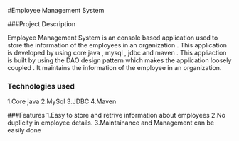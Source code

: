#Employee Management System

###Project Description
  
  Employee Management System is an console based application used to store the information of the employees in an organization .
  This application is developed by using core java , mysql , jdbc and maven . This appliaction is built by using the DAO design pattern
  which makes the application loosely coupled . It maintains the information of the employee in an organization.
   
   
   ### Technologies used
   1.Core java
   2.MySql
   3.JDBC
   4.Maven
   
   ###Features 
    1.Easy to store and retrive information about employees
    2.No duplicity in employee details.
    3.Maintainance and Management can be easily done
    
